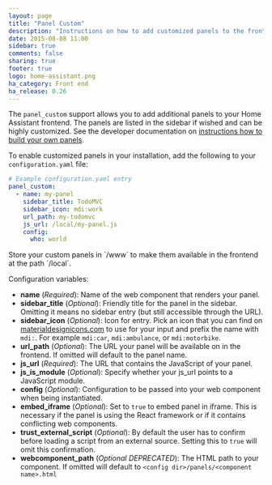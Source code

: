```yaml
---
layout: page
title: "Panel Custom"
description: "Instructions on how to add customized panels to the frontend of Home Assistant."
date: 2015-08-08 11:00
sidebar: true
comments: false
sharing: true
footer: true
logo: home-assistant.png
ha_category: Front end
ha_release: 0.26
---
```


The `panel_custom` support allows you to add additional panels to your Home Assistant frontend. The panels are listed in the sidebar if wished and can be highly customized. See the developer documentation on [instructions how to build your own panels](https://developers.home-assistant.io/docs/en/frontend_creating_custom_panels.html).

To enable customized panels in your installation, add the following to your `configuration.yaml` file:

```yaml
# Example configuration.yaml entry
panel_custom:
  - name: my-panel
    sidebar_title: TodoMVC
    sidebar_icon: mdi:work
    url_path: my-todomvc
    js_url: /local/my-panel.js
    config:
      who: world
```

<p class='note'>
Store your custom panels in `<config>/www` to make them available in the frontend at the path `/local`.
</p>

Configuration variables:

- **name** (*Required*): Name of the web component that renders your panel.
- **sidebar_title** (*Optional*): Friendly title for the panel in the sidebar. Omitting it means no sidebar entry (but still accessible through the URL).
- **sidebar_icon** (*Optional*): Icon for entry. Pick an icon that you can find on [materialdesignicons.com](https://materialdesignicons.com/) to use for your input and prefix the name with `mdi:`. For example `mdi:car`, `mdi:ambulance`, or  `mdi:motorbike`.
- **url_path** (*Optional*): The URL your panel will be available on in the frontend. If omitted will default to the panel name.
- **js_url** (*Required*): The URL that contains the JavaScript of your panel.
- **js_is_module** (*Optional*): Specify whether your js_url points to a JavaScript module.
- **config** (*Optional*): Configuration to be passed into your web component when being instantiated.
- **embed_iframe** (*Optional*): Set to `true` to embed panel in iframe. This is necessary if the panel is using the React framework or if it contains conflicting web components.
- **trust_external_script** (*Optional*): By default the user has to confirm before loading a script from an external source. Setting this to `true` will omit this confirmation.
- **webcomponent_path** (*Optional* *DEPRECATED*): The HTML path to your component. If omitted will default to `<config dir>/panels/<component name>.html`
